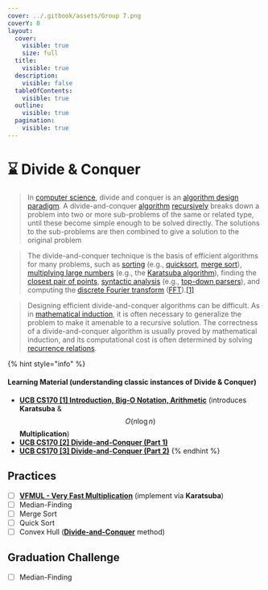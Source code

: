 ```yaml
---
cover: ../.gitbook/assets/Group 7.png
coverY: 0
layout:
  cover:
    visible: true
    size: full
  title:
    visible: true
  description:
    visible: false
  tableOfContents:
    visible: true
  outline:
    visible: true
  pagination:
    visible: true
---
```


# ⌛ Divide & Conquer

> In [computer science](https://en.wikipedia.org/wiki/Computer\_science), divide and conquer is an [algorithm design paradigm](https://en.wikipedia.org/wiki/Algorithm\_design\_paradigm). A divide-and-conquer [algorithm](https://en.wikipedia.org/wiki/Algorithm) [recursively](https://en.wikipedia.org/wiki/Recursion\_\(computer\_science\)) breaks down a problem into two or more sub-problems of the same or related type, until these become simple enough to be solved directly. The solutions to the sub-problems are then combined to give a solution to the original problem

> The divide-and-conquer technique is the basis of efficient algorithms for many problems, such as [sorting](https://en.wikipedia.org/wiki/Sorting\_algorithm) (e.g., [quicksort](https://en.wikipedia.org/wiki/Quicksort), [merge sort](https://en.wikipedia.org/wiki/Merge\_sort)), [multiplying large numbers](https://en.wikipedia.org/wiki/Multiplication\_algorithm) (e.g., the [Karatsuba algorithm](https://en.wikipedia.org/wiki/Karatsuba\_algorithm)), finding the [closest pair of points](https://en.wikipedia.org/wiki/Closest\_pair\_of\_points\_problem), [syntactic analysis](https://en.wikipedia.org/wiki/Syntactic\_analysis) (e.g., [top-down parsers](https://en.wikipedia.org/wiki/Top-down\_parser)), and computing the [discrete Fourier transform](https://en.wikipedia.org/wiki/Discrete\_Fourier\_transform) ([FFT](https://en.wikipedia.org/wiki/Fast\_Fourier\_transform)).[\[1\]](https://en.wikipedia.org/wiki/Divide-and-conquer\_algorithm#cite\_note-1)

> Designing efficient divide-and-conquer algorithms can be difficult. As in [mathematical induction](https://en.wikipedia.org/wiki/Mathematical\_induction), it is often necessary to generalize the problem to make it amenable to a recursive solution. The correctness of a divide-and-conquer algorithm is usually proved by mathematical induction, and its computational cost is often determined by solving [recurrence relations](https://en.wikipedia.org/wiki/Recurrence\_relation).

{% hint style="info" %}
#### Learning Material (understanding classic instances of Divide & Conquer)

* [**UCB CS170 \[1\] Introduction, Big-O Notation, Arithmetic**](https://www.bilibili.com/video/BV1BU4y1b7RK?p=1) (introduces **Karatsuba** & $$O(n\log n)$$**Multiplication**)
* [**UCB CS170 \[2\] Divide-and-Conquer (Part 1)**](https://www.bilibili.com/video/BV1BU4y1b7RK?p=2)
* [**UCB CS170 \[3\] Divide-and-Conquer (Part 2)**](https://www.bilibili.com/video/BV1BU4y1b7RK?p=3\&vd\_source=9621e539f648f22172899af8f4fc2ab7)
{% endhint %}

## Practices

* [ ] [**VFMUL - Very Fast Multiplication**](https://www.spoj.com/problems/VFMUL/) (implement via **Karatsuba**)
* [ ] Median-Finding
* [ ] Merge Sort
* [ ] Quick Sort
* [ ] Convex Hull ([**Divide-and-Conquer**](https://web.ntnu.edu.tw/\~algo/ConvexHull.html) method)

## Graduation Challenge

* [ ] Median-Finding
